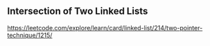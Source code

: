 ## Intersection of Two Linked Lists
https://leetcode.com/explore/learn/card/linked-list/214/two-pointer-technique/1215/
